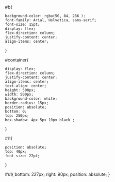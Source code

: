 #b{
    
    background-color: rgba(50, 84, 236 );
    font-family: Arial, Helvetica, sans-serif;
    font-size: 15pt;
    display: flex;
    flex-direction: column;
    justify-content: center;
    align-items: center;
}

#container{

    display: flex;
    flex-direction: column;
    justify-content: center;
    align-items: center;
    text-align: center;
    height: 500px;
    width: 500px;
    background-color: white;
    border-radius: 15px;
    position: absolute;
    bottom: 0;
    top: 250px;
    box-shadow: 4px 5px 10px black ;
}

#l1{

    position: absolute;
    top: 40px;
    font-size: 22pt;
    

}

#s1{
    bottom: 227px;
    right: 90px;
    position: absolute;
}
